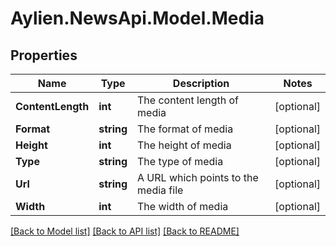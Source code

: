 
# Aylien.NewsApi.Model.Media

## Properties

Name | Type | Description | Notes
------------ | ------------- | ------------- | -------------
**ContentLength** | **int** | The content length of media | [optional] 
**Format** | **string** | The format of media | [optional] 
**Height** | **int** | The height of media | [optional] 
**Type** | **string** | The type of media | [optional] 
**Url** | **string** | A URL which points to the media file | [optional] 
**Width** | **int** | The width of media | [optional] 

[[Back to Model list]](../README.md#documentation-for-models)
[[Back to API list]](../README.md#documentation-for-api-endpoints)
[[Back to README]](../README.md)

